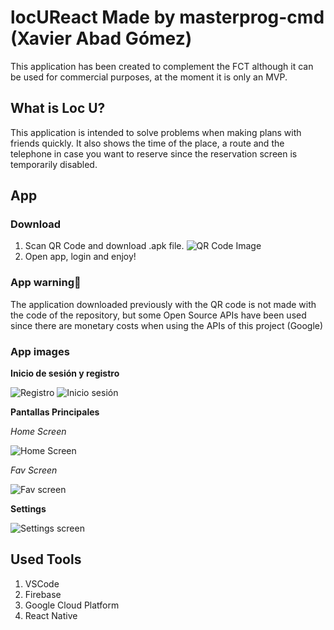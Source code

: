 # locUReact **Made by masterprog-cmd (Xavier Abad Gómez)**
This application has been created to complement the FCT although it can be used for commercial purposes, at the moment it is only an MVP.


## What is Loc U?
This application is intended to solve problems when making plans with friends quickly. It also shows the time of the place, a route and the telephone in case you want to reserve since the reservation screen is temporarily disabled.

## App
### Download
  1. Scan QR Code and download .apk file.
  ![QR Code Image](https://i.imgur.com/HajZTSV.png)
  2. Open app, login and enjoy!


### App warning🚧
The application downloaded previously with the QR code is not made with the code of the repository, but some Open Source APIs have been used since there are monetary costs when using the APIs of this project (Google)

### App images
**Inicio de sesión y registro**  

![Registro](https://i.imgur.com/QARrRNI.png) ![Inicio sesión](https://i.imgur.com/4YRocXm.png)


**Pantallas Principales**  

*Home Screen*  

![Home Screen](https://i.imgur.com/qlJBspR.png)  

*Fav Screen*  

![Fav screen](https://i.imgur.com/tsKIior.png)  



**Settings**  

![Settings screen](https://i.imgur.com/ZF99qGc.png)

## Used Tools
1. VSCode
2. Firebase
3. Google Cloud Platform
4. React Native



